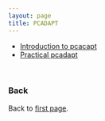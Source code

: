 ```yaml
---
layout: page
title: PCADAPT
---
```


* [Introduction to pcacapt](../data/pcadapt_intro.pdf)
* [Practical pcadapt](./PCAdapt_practical.md)

<!---
*[Project pcadapt](./project.md)
 -->

<br/>

### Back

Back to [first page](../index.md).
